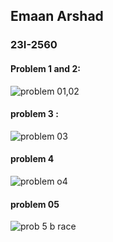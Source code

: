 ## Emaan Arshad
### 23I-2560

#### Problem 1 and 2:
![problem 01,02](https://github.com/emaan-arshad/Rep_02/assets/142867477/b4d4602b-6901-49f8-9ead-06681680f9fa)



#### problem 3  :
![problem 03](https://github.com/emaan-arshad/Rep_02/assets/142867477/506b426b-e007-4eed-968f-43e839b2e76d)




 #### problem 4
![problem o4](https://github.com/emaan-arshad/Rep_02/assets/142867477/00019b8f-2736-4542-9488-ad59ab62b60e)





#### problem 05
![prob 5 b race](https://github.com/emaan-arshad/Rep_02/assets/142867477/80cb4a4c-773e-4c42-a7ac-45782a2bc24f)





